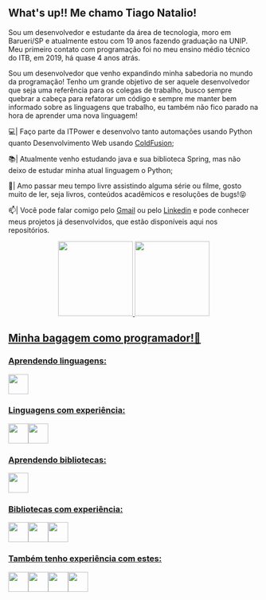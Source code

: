 ## What's up!! Me chamo Tiago Natalio!

Sou um desenvolvedor e estudante da área de tecnologia, moro em Barueri/SP e atualmente estou com 19 anos fazendo graduação na UNIP. Meu primeiro contato com programação foi no meu ensino médio técnico do ITB, em 2019, há quase 4 anos atrás.

Sou um desenvolvedor que venho expandindo minha sabedoria no mundo da programação! Tenho um grande objetivo de ser aquele desenvolvedor que seja uma referência para os colegas de trabalho, busco sempre quebrar a cabeça para refatorar um código e sempre me manter bem informado sobre as linguagens que trabalho, eu também não fico parado na hora de aprender uma nova linguagem!

💻| Faço parte da ITPower e desenvolvo tanto automações usando Python quanto Desenvolvimento Web usando <a href="https://www.adobe.com/br/products/coldfusion-family.html">ColdFusion</a>;

📚| Atualmente venho estudando java e sua biblioteca Spring, mas não deixo de estudar minha atual linguagem o Python;

🎥| Amo passar meu tempo livre assistindo alguma série ou filme, gosto muito de ler, seja livros, conteúdos acadêmicos e resoluções de bugs!😝

📫| Você pode falar comigo pelo <a href="mailto:tiagonatalio41@gmail.com">Gmail</a> ou pelo <a href="https://www.linkedin.com/in/TiagoNatalio/">Linkedin</a> e pode conhecer meus projetos já desenvolvidos, que estão disponíveis aqui nos repositórios.

<div align="center">
  <a href="https://github.com/TiagoNatalio">
  <img height="150em" src="https://github-readme-stats.vercel.app/api/wakatime?username=TiagoNatalio&show_icons=true&theme=github_dark&include_all_commits=true&count_private=true"/>
  <img height="150em" src="https://github-readme-stats.vercel.app/api?username=TiagoNatalio&layout=compact&langs_count=7&theme=github_dark"/>
</div>
          
## Minha bagagem como programador!🤠
### Aprendendo linguagens:
<img src="https://cdn.jsdelivr.net/gh/devicons/devicon/icons/java/java-original-wordmark.svg" width="40" height="40"/>
          
### Linguagens com experiência:
<img src="https://cdn.jsdelivr.net/gh/devicons/devicon/icons/python/python-original.svg" width="40" height="40"/><img src="https://cdn.jsdelivr.net/gh/devicons/devicon/icons/javascript/javascript-original.svg" width="40" height="40" />

### Aprendendo bibliotecas:
<img src="https://cdn.jsdelivr.net/gh/devicons/devicon/icons/spring/spring-original.svg" width="40" height="40"/>

### Bibliotecas com experiência:
<img src="https://cdn.jsdelivr.net/gh/devicons/devicon/icons/bootstrap/bootstrap-original.svg" width="40" height="40"/><img src="https://cdn.jsdelivr.net/gh/devicons/devicon/icons/selenium/selenium-original.svg" width="40" height="40"/><img src="https://cdn.jsdelivr.net/gh/devicons/devicon/icons/pandas/pandas-original-wordmark.svg" width="40" height="40"/>

### Também tenho experiência com estes:
<img src="https://cdn.jsdelivr.net/gh/devicons/devicon/icons/html5/html5-original.svg" width="40" height="40"/><img src="https://cdn.jsdelivr.net/gh/devicons/devicon/icons/css3/css3-original.svg" width="40" height="40"/><img src="https://cdn.jsdelivr.net/gh/devicons/devicon/icons/mysql/mysql-plain-wordmark.svg" width="40" height="40"/><img src="https://cdn.jsdelivr.net/gh/devicons/devicon/icons/git/git-original.svg" width="40" height="40"/>
